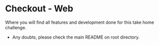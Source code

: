 # Checkout - Web

Where you will find all features and development done for this take home challenge.

* Any doubts, please check the main README on root directory.



